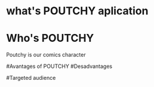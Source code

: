 # what's POUTCHY aplication 

# Who's POUTCHY
Poutchy is our comics character 

#Avantages of POUTCHY
#Desadvantages

#Targeted audience


